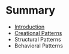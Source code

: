 # Summary

* [Introduction](README.md)
* [Creational Patterns](chapter1.md)
* Structural Patterns
* Behavioral Patterns

